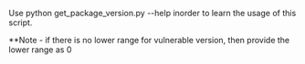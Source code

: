 Use python get_package_version.py --help inorder to learn the usage of this script.

**Note - if there is no lower range for vulnerable version, then provide the lower range as 0
